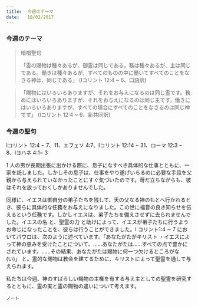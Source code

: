 ```yaml
---
title:  今週のテーマ
date:   18/02/2017
---
```


### 今週のテーマ

> <p>暗唱聖句</p>
> 「霊の賜物は種々あるが、御霊は同じである。務は種々あるが、主は同じである。働きは種々あるが、すべてのものの中に働いてすべてのことをなさる神は、同じである」	(Iコリント 12:4 ~ 6、口語訳)

>「賜物にはいろいろありますが、それをお与えになるのは同じ霊です。務めにはいろいろありますが、それをお与えになるのは同じ主です。働きにはいろいろありますが、すべての場合にすべてのことをなさるのは同じ神です」	(Iコリント 12:4 ~ 6、新共同訳)

### 今週の聖句

Iコリント 12:4 ~ 7、11、エフェソ 4:7、Iコリント 12:14 ~ 31、ローマ 12:3 ~ 8、Iヨハネ 4:1~ 3

 1 人の男が長期出張に出かける際に、息子になすべき具体的な仕事とともに、一家を託しました。しかしその息子は、仕事をやり遂げいらるのに必要な手段を父親から与えられていなかったことにすぐ気づいたのです。苛だ立ちながらも、彼はそれを放っておくしかありませんでした。

 同様に、イエスは御自分の弟子たちを残して、天の父なる神のもとへ行かれるとき、彼らに具体的な任務をお与えになりました。この世に福音の良き知らせを伝えるという任務です。しかしイエスは、弟子たちを備えさせずに去られませんでした。イエスの名 と、聖霊の力 と助けによって、イエスが弟子たちに行うようお命じになったことを、彼らは行うことができました。I コリント1:4 ∼ 7 においてパウロは、次のように述べています。「あなたがたがキリスト ・イエスによって神の恵みを受けたことについて、......あなたがたは......すべての点で豊かにされています。......その結果、あなたがたは賜物に何一つ欠けるところがな(い)」 と。霊的な賜物は教会を建てるために、キリストによって聖霊を通して与えられます。

 私たちは今週、神のすばらしい賜物の主権を有する与え主としての聖霊を研究するとともに、霊の実と霊の賜物の違いについて考えます。

`ノート`
